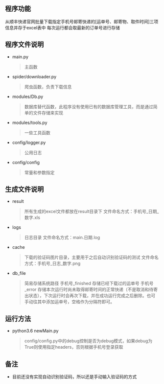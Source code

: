 ## 程序功能
从顺丰快递官网批量下载指定手机号邮寄快递的[运单号、邮寄物、取件时间]三项信息并存于excel表中
每次运行都会取最新的订单号进行存储

## 程序文件说明
* main.py
  > 主函数
* spider/downloader.py
  > 爬虫函数，负责下载信息
* modules/Db.py
  > 数据库替代函数，此程序没有使用已有的数据库管理工具，而是通过简单的文件存储来实现
* modules/tools.py
  > 一些工具函数
* config/logger.py
  > 公用日志
* config/config
  > 常量和参数指定

## 生成文件说明
* result
  > 所有生成的excel文件都放在result目录下
  > 文件命名方式：手机号_日期_数字.xls
* logs
  > 日志目录
  > 文件命名方式：main.日期.log
* cache
  > 下载的验证码图片目录，主要用于之后自动识别验证码的测试
  > 文件命名方式：手机号_日志_数字.png
* db_file
  > 简易存储系统路径
  > 手机号_finished 存储已经下载过的运单号
  > 手机号_error 存储本次运行时尚未取得邮寄时间的正常快递（不是取消和待寄出状态），下次运行时会再次下载，并在成功运行完成之后删除。也可手动往其中添加运单号，空格作为分隔符即可。

## 运行方法
* python3.6 newMain.py
  > config/config.py中的debug控制是否为debug模式，如果debug为True则使用指定headers，否则根据手机号登录获取

## 备注
* 目前还没有实现自动识别验证码，所以还是手动输入验证码的方式